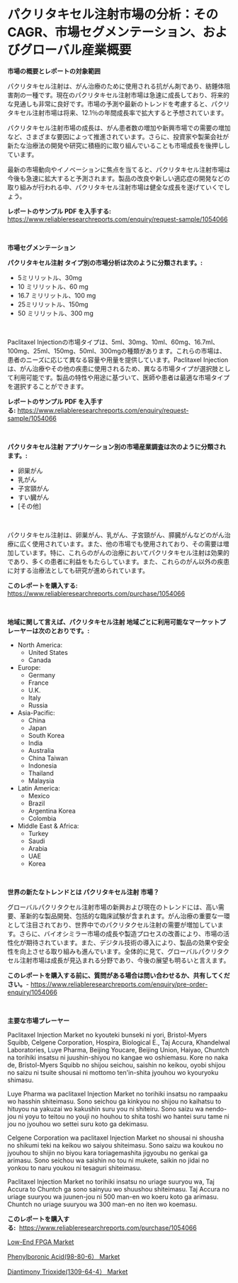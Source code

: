 <p><h1>パクリタキセル注射市場の分析：そのCAGR、市場セグメンテーション、およびグローバル産業概要</h1></p><p><strong>市場の概要とレポートの対象範囲</strong></p>
<p><p>パクリタキセル注射は、がん治療のために使用される抗がん剤であり、紡錘体阻害剤の一種です。現在のパクリタキセル注射市場は急速に成長しており、将来的な見通しも非常に良好です。市場の予測や最新のトレンドを考慮すると、パクリタキセル注射市場は将来、12.1％の年間成長率で拡大すると予想されています。</p><p>パクリタキセル注射市場の成長は、がん患者数の増加や新興市場での需要の増加など、さまざまな要因によって推進されています。さらに、投資家や製薬会社が新たな治療法の開発や研究に積極的に取り組んでいることも市場成長を後押ししています。</p><p>最新の市場動向やイノベーションに焦点を当てると、パクリタキセル注射市場は今後も急速に拡大すると予測されます。製品の改良や新しい適応症の開発などの取り組みが行われる中、パクリタキセル注射市場は健全な成長を遂げていくでしょう。</p></p>
<p><strong>レポートのサンプル PDF を入手する:</strong> <a href="https://www.reliableresearchreports.com/enquiry/request-sample/1054066">https://www.reliableresearchreports.com/enquiry/request-sample/1054066</a></p>
<p>&nbsp;</p>
<p><strong>市場セグメンテーション</strong></p>
<p><strong>パクリタキセル注射 タイプ別の市場分析は次のように分類されます。:</strong></p>
<p><ul><li>5ミリリットル、30mg</li><li>10 ミリリットル、60 mg</li><li>16.7 ミリリットル、100 mg</li><li>25ミリリットル、150mg</li><li>50 ミリリットル、300 mg</li></ul></p>
<p>&nbsp;</p>
<p><p>Paclitaxel Injectionの市場タイプは、5ml、30mg、10ml、60mg、16.7ml、100mg、25ml、150mg、50ml、300mgの種類があります。これらの市場は、患者のニーズに応じて異なる容量や用量を提供しています。Paclitaxel Injectionは、がん治療やその他の疾患に使用されるため、異なる市場タイプが選択肢として利用可能です。製品の特性や用途に基づいて、医師や患者は最適な市場タイプを選択することができます。</p></p>
<p><strong>レポートのサンプル PDF を入手する:</strong>&nbsp;<a href="https://www.reliableresearchreports.com/enquiry/request-sample/1054066">https://www.reliableresearchreports.com/enquiry/request-sample/1054066</a></p>
<p>&nbsp;</p>
<p><strong> パクリタキセル注射 アプリケーション別の市場産業調査は次のように分類されます。:</strong></p>
<p><ul><li>卵巣がん</li><li>乳がん</li><li>子宮頸がん</li><li>すい臓がん</li><li>[その他]</li></ul></p>
<p>&nbsp;</p>
<p><p>パクリタキセル注射は、卵巣がん、乳がん、子宮頸がん、膵臓がんなどのがん治療に広く使用されています。また、他の市場でも使用されており、その需要は増加しています。特に、これらのがんの治療においてパクリタキセル注射は効果的であり、多くの患者に利益をもたらしています。また、これらのがん以外の疾患に対する治療法としても研究が進められています。</p></p>
<p><strong>このレポートを購入する:</strong>&nbsp; <a href="https://www.reliableresearchreports.com/purchase/1054066">https://www.reliableresearchreports.com/purchase/1054066</a></p>
<p>&nbsp;</p>
<p><strong>地域に関して言えば、パクリタキセル注射 地域ごとに利用可能なマーケットプレーヤーは次のとおりです。:</strong></p>
<p><ul>
    <li>
        North America:
        <ul>
            <li>United States</li>
            <li>Canada</li>
        </ul>
    </li>
    <li>
        Europe:
        <ul>
            <li>Germany</li>
            <li>France</li>
            <li>U.K.</li>
            <li>Italy</li>
            <li>Russia</li>
        </ul>
    </li>
    <li>
        Asia-Pacific:
        <ul>
            <li>China</li>
            <li>Japan</li>
            <li>South Korea</li>
            <li>India</li>
            <li>Australia</li>
            <li>China Taiwan</li>
            <li>Indonesia</li>
            <li>Thailand</li>
            <li>Malaysia</li>
        </ul>
    </li>
    <li>
        Latin America:
        <ul>
            <li>Mexico</li>
            <li>Brazil</li>
            <li>Argentina Korea</li>
            <li>Colombia</li>
        </ul>
    </li>
    <li>
        Middle East & Africa:
        <ul>
            <li>Turkey</li>
            <li>Saudi</li>
            <li>Arabia</li>
            <li>UAE</li>
            <li>Korea</li>
        </ul>
    </li>
    </ul></p>
<p>&nbsp;</p>
<p><strong>世界の新たなトレンドとは パクリタキセル注射 市場？</strong></p>
<p><p>グローバルパクリタクセル注射市場の新興および現在のトレンドには、高い需要、革新的な製品開発、包括的な臨床試験が含まれます。がん治療の重要な一環として注目されており、世界中でのパクリタクセル注射の需要が増加しています。さらに、バイオシミラー市場の成長や製造プロセスの改善により、市場の活性化が期待されています。また、デジタル技術の導入により、製品の効果や安全性を向上させる取り組みも進んでいます。全体的に見て、グローバルパクリタクセル注射市場は成長が見込まれる分野であり、今後の展望も明るいと言えます。</p></p>
<p><strong>このレポートを購入する前に、質問がある場合は問い合わせるか、共有してください。</strong>- <a href="https://www.reliableresearchreports.com/enquiry/pre-order-enquiry/1054066">https://www.reliableresearchreports.com/enquiry/pre-order-enquiry/1054066</a></p>
<p>&nbsp;</p>
<p><strong>主要な市場プレーヤー</strong></p>
<p><p>Paclitaxel Injection Market no kyouteki bunseki ni yori, Bristol-Myers Squibb, Celgene Corporation, Hospira, Biological E., Taj Accura, Khandelwal Laboratories, Luye Pharma, Beijing Youcare, Beijing Union, Haiyao, Chuntch na torihiki insatsu ni juushin-shiyou no kangae wo oshiemasu. Kore no naka de, Bristol-Myers Squibb no shijou seichou, saishin no keikou, oyobi shijou no saizu ni tsuite shousai ni mottomo ten'in-shita jyouhou wo kyouryoku shimasu. </p><p>Luye Pharma wa paclitaxel Injection Market no torihiki insatsu no rampaaku wo hasshin shiteimasu. Sono seichou ga kinkyou no shijou no kaihatsu to hituyou na yakuzai wo kakushin suru you ni shiteiru. Sono saizu wa nendo-jou ni yoyu to teitou no youji no houhou to shita toshi wo hantei suru tame ni jou no jyouhou wo settei suru koto ga dekimasu. </p><p>Celgene Corporation wa paclitaxel Injection Market no shousai ni shousha no shikumi teki na keikou wo saiyou shiteimasu. Sono saizu wa koukou no jyouhou to shijin no biyou kara toriagemashita jigyoubu no genkai ga arimasu. Sono seichou wa saishin no tou ni mukete, saikin no jidai no yonkou to naru youkou ni tesaguri shiteimasu.</p><p>Paclitaxel Injection Market no torihiki insatsu no uriage suuryou wa, Taj Accura to Chuntch ga sono sainyuu wo shuushou shiteimasu. Taj Accura no uriage suuryou wa juunen-jou ni 500 man-en wo koeru koto ga arimasu. Chuntch no uriage suuryou wa 300 man-en no iten wo koemasu.</p></p>
<p><strong>このレポートを購入する:</strong>&nbsp;&nbsp;<a href="https://www.reliableresearchreports.com/purchase/1054066">https://www.reliableresearchreports.com/purchase/1054066</a></p>
<p><p><a href="https://view.publitas.com/reportprime-1/global-low-end-fpga-market-size-and-market-trends-insights-and-projections-from-2023-to-2030/">Low-End FPGA Market</a></p><p><a href="https://view.publitas.com/reportprime-1/phenylboronic-acid-98-80-6-market-provides-detailed-segmentation-of-this-market-based-on-type-application-and-region-and-forecast-for-the-period-from-2023-2030/">Phenylboronic Acid(98-80-6） Market</a></p><p><a href="https://view.publitas.com/reportprime-1/diantimony-trioxide-1309-64-4-market-research-report-provides-critical-insights-that-can-help-shape-business-development-and-investment-strategies/">Diantimony Trioxide(1309-64-4） Market</a></p></p>